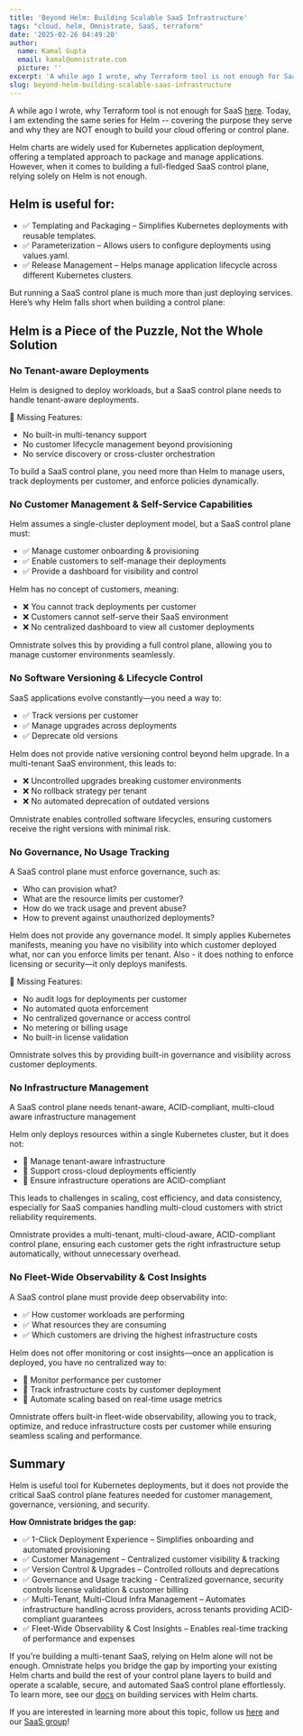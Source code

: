 ```yaml
---
title: 'Beyond Helm: Building Scalable SaaS Infrastructure'
tags: "cloud, helm, Omnistrate, SaaS, terraform"
date: '2025-02-26 04:49:20'
author:
  name: Kamal Gupta
  email: kamal@omnistrate.com
  picture: ''
excerpt: 'A while ago I wrote, why Terraform tool is not enough for SaaS [here][1].'
slug: beyond-helm-building-scalable-saas-infrastructure
---
```


A while ago I wrote, why Terraform tool is not enough for SaaS [here][1]. Today, I am extending the same series for Helm -- covering the purpose they serve and why they are NOT enough to build your cloud offering or control plane.

Helm charts are widely used for Kubernetes application deployment, offering a templated approach to package and manage applications. However, when it comes to building a full-fledged SaaS control plane, relying solely on Helm is not enough.


## Helm is useful for:


- ✅ Templating and Packaging – Simplifies Kubernetes deployments with reusable templates.
- ✅ Parameterization – Allows users to configure deployments using values.yaml.
- ✅ Release Management – Helps manage application lifecycle across different Kubernetes clusters.

But running a SaaS control plane is much more than just deploying services. Here’s why Helm falls short when building a control plane:


## Helm is a Piece of the Puzzle, Not the Whole Solution



### No Tenant-aware Deployments


Helm is designed to deploy workloads, but a SaaS control plane needs to handle tenant-aware deployments.

🛑 Missing Features:

 - No built-in multi-tenancy support 
 - No customer lifecycle management beyond provisioning
 - No service discovery or cross-cluster orchestration

To build a SaaS control plane, you need more than Helm to manage users, track deployments per customer, and enforce policies dynamically.


### No Customer Management & Self-Service Capabilities


Helm assumes a single-cluster deployment model, but a SaaS control plane must:

- ✅ Manage customer onboarding & provisioning
- ✅ Enable customers to self-manage their deployments
- ✅ Provide a dashboard for visibility and control

Helm has no concept of customers, meaning:

 - ❌ You cannot track deployments per customer 
 - ❌ Customers cannot self-serve their SaaS environment 
 - ❌ No centralized dashboard to view all customer deployments

Omnistrate solves this by providing a full control plane, allowing you to manage customer environments seamlessly.


### No Software Versioning & Lifecycle Control 


SaaS applications evolve constantly—you need a way to:

- ✅ Track versions per customer
- ✅ Manage upgrades across deployments
- ✅ Deprecate old versions

Helm does not provide native versioning control beyond helm upgrade. In a multi-tenant SaaS environment, this leads to:

- ❌ Uncontrolled upgrades breaking customer environments
- ❌ No rollback strategy per tenant
- ❌ No automated deprecation of outdated versions

Omnistrate enables controlled software lifecycles, ensuring customers receive the right versions with minimal risk.


### No Governance, No Usage Tracking


A SaaS control plane must enforce governance, such as:

 - Who can provision what? 
 - What are the resource limits per customer?
 - How do we track usage and prevent abuse?
 - How to prevent against unauthorized deployments?

Helm does not provide any governance model. It simply applies Kubernetes manifests, meaning you have no visibility into which customer deployed what, nor can you enforce limits per tenant. Also - it does nothing to enforce licensing or security—it only deploys manifests.

🛑 Missing Features:

 - No audit logs for deployments per customer 
 - No automated quota enforcement 
 - No centralized governance or access control 
 - No metering or billing usage
 - No built-in license validation

Omnistrate solves this by providing built-in governance and visibility across customer deployments.


### No Infrastructure Management 


A SaaS control plane needs tenant-aware, ACID-compliant, multi-cloud aware infrastructure management

Helm only deploys resources within a single Kubernetes cluster, but it does not:

- 🛑 Manage tenant-aware infrastructure
- 🛑 Support cross-cloud deployments efficiently
- 🛑 Ensure infrastructure operations are ACID-compliant

This leads to challenges in scaling, cost efficiency, and data consistency, especially for SaaS companies handling multi-cloud customers with strict reliability requirements.

Omnistrate provides a multi-tenant, multi-cloud-aware, ACID-compliant control plane, ensuring each customer gets the right infrastructure setup automatically, without unnecessary overhead.


### No Fleet-Wide Observability & Cost Insights


A SaaS control plane must provide deep observability into:

- ✅ How customer workloads are performing
- ✅ What resources they are consuming
- ✅ Which customers are driving the highest infrastructure costs

Helm does not offer monitoring or cost insights—once an application is deployed, you have no centralized way to:

- 🛑 Monitor performance per customer
- 🛑 Track infrastructure costs by customer deployment
- 🛑 Automate scaling based on real-time usage metrics

Omnistrate offers built-in fleet-wide observability, allowing you to track, optimize, and reduce infrastructure costs per customer while ensuring seamless scaling and performance.


## Summary

Helm is useful tool for Kubernetes deployments, but it does not provide the critical SaaS control plane features needed for customer management, governance, versioning, and security.

**How Omnistrate bridges the gap:**

 - ✅ 1-Click Deployment Experience – Simplifies onboarding and automated provisioning
 - ✅ Customer Management – Centralized customer visibility & tracking
 - ✅ Version Control & Upgrades – Controlled rollouts and deprecations
 - ✅ Governance and Usage tracking - Centralized governance, security controls license validation & customer billing
 - ✅ Multi-Tenant, Multi-Cloud Infra Management – Automates infrastructure handling across providers, across tenants providing ACID-compliant guarantees
 - ✅ Fleet-Wide Observability & Cost Insights – Enables real-time tracking of performance and expenses

If you're building a multi-tenant SaaS, relying on Helm alone will not be enough. Omnistrate helps you bridge the gap by importing your existing Helm charts and build the rest of your control plane layers to build and operate a scalable, secure, and automated SaaS control plane effortlessly. To learn more, see our [docs][2] on building services with Helm charts. 

If you are interested in learning more about this topic, follow us [here][3] and our [SaaS group][4]!

  [1]: https://blog.omnistrate.com/posts/58
  [2]: https://docs.omnistrate.com/getting-started/helm-charts/helm-charts/
  [3]: https://www.linkedin.com/company/omnistrate
  [4]: https://www.linkedin.com/groups/9880017/
